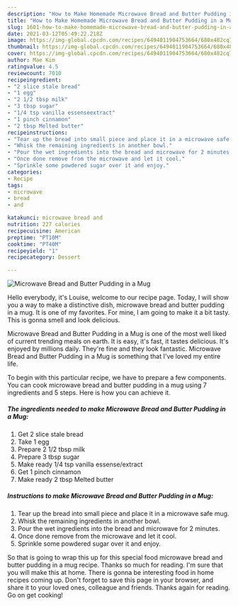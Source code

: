 ```yaml
---
description: "How to Make Homemade Microwave Bread and Butter Pudding in a Mug"
title: "How to Make Homemade Microwave Bread and Butter Pudding in a Mug"
slug: 1601-how-to-make-homemade-microwave-bread-and-butter-pudding-in-a-mug
date: 2021-03-12T05:49:22.218Z
image: https://img-global.cpcdn.com/recipes/6494011904753664/680x482cq70/microwave-bread-and-butter-pudding-in-a-mug-recipe-main-photo.jpg
thumbnail: https://img-global.cpcdn.com/recipes/6494011904753664/680x482cq70/microwave-bread-and-butter-pudding-in-a-mug-recipe-main-photo.jpg
cover: https://img-global.cpcdn.com/recipes/6494011904753664/680x482cq70/microwave-bread-and-butter-pudding-in-a-mug-recipe-main-photo.jpg
author: Mae Kim
ratingvalue: 4.5
reviewcount: 7010
recipeingredient:
- "2 slice stale bread"
- "1 egg"
- "2 1/2 tbsp milk"
- "3 tbsp sugar"
- "1/4 tsp vanilla essenseextract"
- "1 pinch cinnamon"
- "2 tbsp Melted butter"
recipeinstructions:
- "Tear up the bread into small piece and place it in a microwave safe mug."
- "Whisk the remaining ingredients in another bowl."
- "Pour the wet ingredients into the bread and microwave for 2 minutes."
- "Once done remove from the microwave and let it cool."
- "Sprinkle some powdered sugar over it and enjoy."
categories:
- Recipe
tags:
- microwave
- bread
- and

katakunci: microwave bread and 
nutrition: 227 calories
recipecuisine: American
preptime: "PT10M"
cooktime: "PT40M"
recipeyield: "1"
recipecategory: Dessert

---
```



![Microwave Bread and Butter Pudding in a Mug](https://img-global.cpcdn.com/recipes/6494011904753664/680x482cq70/microwave-bread-and-butter-pudding-in-a-mug-recipe-main-photo.jpg)

Hello everybody, it's Louise, welcome to our recipe page. Today, I will show you a way to make a distinctive dish, microwave bread and butter pudding in a mug. It is one of my favorites. For mine, I am going to make it a bit tasty. This is gonna smell and look delicious.

Microwave Bread and Butter Pudding in a Mug is one of the most well liked of current trending meals on earth. It is easy, it's fast, it tastes delicious. It's enjoyed by millions daily. They're fine and they look fantastic. Microwave Bread and Butter Pudding in a Mug is something that I've loved my entire life.




To begin with this particular recipe, we have to prepare a few components. You can cook microwave bread and butter pudding in a mug using 7 ingredients and 5 steps. Here is how you can achieve it.

<!--inarticleads1-->

##### The ingredients needed to make Microwave Bread and Butter Pudding in a Mug:

1. Get 2 slice stale bread
1. Take 1 egg
1. Prepare 2 1/2 tbsp milk
1. Prepare 3 tbsp sugar
1. Make ready 1/4 tsp vanilla essense/extract
1. Get 1 pinch cinnamon
1. Make ready 2 tbsp Melted butter




<!--inarticleads2-->

##### Instructions to make Microwave Bread and Butter Pudding in a Mug:

1. Tear up the bread into small piece and place it in a microwave safe mug.
1. Whisk the remaining ingredients in another bowl.
1. Pour the wet ingredients into the bread and microwave for 2 minutes.
1. Once done remove from the microwave and let it cool.
1. Sprinkle some powdered sugar over it and enjoy.




So that is going to wrap this up for this special food microwave bread and butter pudding in a mug recipe. Thanks so much for reading. I'm sure that you will make this at home. There is gonna be interesting food in home recipes coming up. Don't forget to save this page in your browser, and share it to your loved ones, colleague and friends. Thanks again for reading. Go on get cooking!
